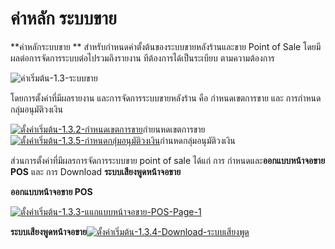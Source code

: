 # ค่าหลัก ระบบขาย

**ค่าหลักระบบขาย ** สำหรับกำหนดค่าตั้งต้นของระบบขายหลังร้านและขาย Point of
Sale โดยมีผลต่อการจัดการระบบต่อไปรวมถึงรายงาน ทีต้องการได้เป็นระเบียบ
ตามความต้องการ

![ค่าเริ่มต้น-1.3-ระบบขาย](/images/ค่าเริ่มต้น-1.3-ระบบขาย.jpg)

โดยการตั้งค่าที่มีผลรายงาน และการจัดการระบบขายหลังร้าน คือ กำหนดเขตการขาย และ
การกำหนดกลุ่มอนุมัติวงเงิน

[![ตั้งค่าเริ่มต้น-1.3.2-กำหนดเขตการขาย](/images/ตั้งค่าเริ่มต้น-1.3.2-กำหนดเขตการขาย.jpg)](/images/ตั้งค่าเริ่มต้น-1.3.2-กำหนดเขตการขาย.jpg)กำยนหดเขตการขาย
[![ตั้งค่าเริ่มต้น-1.3.5-กำหนดกลุ่มอนุมัติวงเงิน](/images/ตั้งค่าเริ่มต้น-1.3.5-กำหนดกลุ่มอนุมัติวงเงิน.jpg)](/images/ตั้งค่าเริ่มต้น-1.3.5-กำหนดกลุ่มอนุมัติวงเงิน.jpg)กำนหดกลุ่มอนุมัติวงเงิน

ส่วนการตั้งค่าที่มีผลรการจัดการระบบขาย point of sale ได้แก่ การ
กำหนดและ**ออกแบบหน้าจอขาย POS** และ การ Download **ระบบเสียงพูดหน้าจอขาย**

**ออกแบบหน้าจอขาย POS**

[![ตั้งค่าเริ่มต้น-1.3.3-แแกแบบหน้าจอขาย-POS-Page-1](/images/ตั้งค่าเริ่มต้น-1.3.3-แแกแบบหน้าจอขาย-POS-Page-1.jpg)](/images/ตั้งค่าเริ่มต้น-1.3.3-แแกแบบหน้าจอขาย-POS-Page-1.jpg)

**ระบบเสียงพูดหน้าจอขาย**[![ตั้งค่าเริ่มต้น-1.3.4-Download-ระบบเสียงพูด](/images/ตั้งค่าเริ่มต้น-1.3.4-Download-ระบบเสียงพูด.jpg)](/images/ตั้งค่าเริ่มต้น-1.3.4-Download-ระบบเสียงพูด.jpg)







